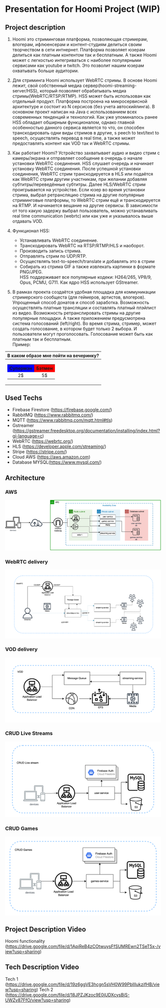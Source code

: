 # Presentation for Hoomi Project (WIP)
## Project description
1. Hoomi это стриминговая платформа, позволяющая стримерам, влогерам,
ифлюенсерам и контент-студиям делиться своим творчеством в сети интнернет. 
Платформа позволяет юзерам делиться как платным контентом так и бесплатным. 
А также Hoomi может с легкостью интегриваться с наиболее популярными сервисами как youtube  и twitch. 
Это позволит нашим юзерам охватывать больше аудитории. 

2. Для стриминга Hoomi использует WebRTC стримы. 
В основе Hoomi лежит, свой собственный медиа сервер(hoomi-streaming-server/HSS), 
который позволяет обрабатывать медиа стримы(WebRTC/RTSP/RTMP).
HSS может быть использован как отдельный продукт. 
Платформа построена на микросервисной архитектуре и состоит из N серсисов (без учета автоскийлинга). 
В основном проект написан на Java с использованием всех современных тенденций и технологий. 
Как уже упоминалось ранее HSS обладает обширным функционалом, 
однако главной особенностью данного сервиса является то что, 
он способен транскодировать одни виды стримов в другие, s
peech to text/text to speech, осуществлять перевод в real time, 
а также может предоставлять контент как VOD так и WebRTC стримы.

3. Как работает Hoomi? Устройство захватывает аудио и видео стрим 
с камеры/экрана и отправляет сообщение в очередь о начале установки WebRTC соединения. 
HSS слушает очередь и начинает установку WebRTC соединения. 
После успешной установки соединения, 
WebRTC стрим транскодируется в HLS или подаётся как WebRTC стрим другим участникам, 
при желании добавляя субтитры/переведённые субтитры. 
Далее HLS/WebRTC стрим проигрывается на устройстве. 
Если юзер во время установки стрима, 
выбрал ретрансляцию стрима на другие популярные стриминговые платформы, 
то WebRTC стрим ещё и транскодируется на RTMP. 
И начинается вещание на другие сервисы. 
В зависимости от того какую задержу выбрал пользователь, 
можно устанавливать real time communication (webrtc) или как уже и указывалось выше отдавать VOD.

4. Функционал HSS: 
    * Устанавливать WebRTC соединение. 
    * Транскодировать WebRTC на RTSP/RTMP/HLS и наоборот. 
    * Производить запись стрима. 
    * Отправлять стрим по  UDP/RTP.  
    * Осуществлять text-to-speech/translate и добавлять это в стрим
    * Собирать из стрима GIF а также извлекать картинки в формате PNG/JPEG.  
HSS поддерживает все популярные кодеки: H264/265, VP8/9, Opus, PCMU, G711. 
Как ядро HSS использует GStreamer. 

5. В рамках проекта создаётся удобная площадка для коммуникации стримерского сообщеста
(для геймеров, артистов, влогеров). 
Упрощенный способ донатов и способ заработка.
Возможность осуществлять платные трансляции и составлять платный плэйлист из видео. 
Возможность ретранслировать стримы на другие популярные площадки. 
А также приложением предусмотрена система голосований (left/right). 
Во время стрима, стример, может создать голосование, в котором будет только 2 выбора. 
И пользователи могут проголосовать. 
Голосование может быть как платным так и бесплатным.\
Пример:

| В каком образе мне пойти на вечеринку? |
|                                :---:   |
| <table> <tr> <th style="background-color: blue"> Супермэн </th>  <th style="background-color: red"> Бэтмен </th> </tr> <tr> <td> 2$ </td>  <td> 5$ </td> </tr> </table> |


## Used Techs
* Firebase Firestore (https://firebase.google.com/)
* RabbitMQ (https://www.rabbitmq.com/)
* MQTT (https://www.rabbitmq.com/mqtt.html#tls)
* Gstreamer (https://gstreamer.freedesktop.org/documentation/installing/index.html?gi-language=c)
* WebRTC (https://webrtc.org/)
* HLS (https://developer.apple.com/streaming/)
* Stripe (https://stripe.com/)
* Cloud AWS (https://aws.amazon.com)
* Database MYSQL(https://www.mysql.com/)

## Architecture
### AWS
![](aws-diagram.png)
### WebRTC delivery
![](webrtc-delivery.png)
### VOD delivery
![](vod-delivery.png)
### CRUD Live Streams
![](crud-live-stream.png)
### CRUD Games
![](crud-games.png)

## Project Description Video
Hoomi functionality (https://drive.google.com/file/d/1ApiReB4zCOtwuysFfSUMREwn2TSeT5x-/view?usp=sharing)
## Tech Description Video
Tech 1 (https://drive.google.com/file/d/19z6ggVE3hcgn5sVH0W99PbIIIukzifHB/view?usp=sharing)
Tech 2 (https://drive.google.com/file/d/18JPZJKzoc9E0jUDXcysBjS-UWZv87FfO/view?usp=sharing)
